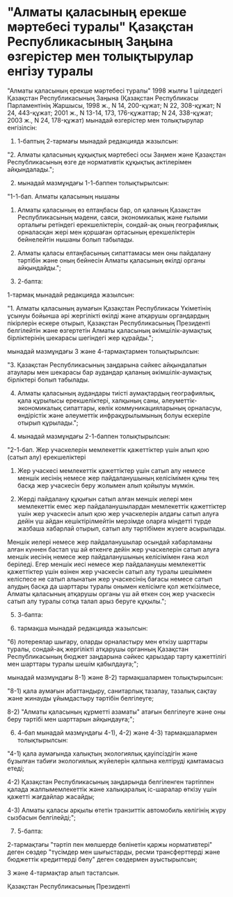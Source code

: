 # "Алматы қаласының ерекше мәртебесі туралы" Қазақстан Республикасының Заңына өзгерістер мен толықтырулар енгізу туралы

"Алматы қаласының ерекше мәртебесі туралы" 1998 жылғы 1 шілдедегі Қазақстан Республикасының Заңына (Қазақстан Республикасы Парламентінің Жаршысы, 1998 ж., N 14, 200-құжат; N 22, 308-құжат; N 24, 443-құжат; 2001 ж., N 13-14, 173, 176-құжаттар; N 24, 338-құжат; 2003 ж., N 24, 178-құжат) мынадай өзгерiстер мен толықтырулар енгізілсiн:

1) 1-баптың 2-тармағы мынадай редакцияда жазылсын:

"2. Алматы қаласының құқықтық мәртебесі осы Заңмен және Қазақстан Республикасының өзге де нормативтiк құқықтық актілерiмен айқындалады.";

2) мынадай мазмұндағы 1-1-баппен толықтырылсын:

"1-1-бап. Алматы қаласының нышаны

1. Алматы қаласының өз елтаңбасы бар, ол қаланың Қазақстан Республикасының мәдени, саяси, экономикалық және ғылыми орталығы ретіндегі ерекшеліктерін, сондай-ақ оның географиялық орналасқан жері мен қоршаған ортасының ерекшеліктерін бейнелейтін нышаны болып табылады.

2. Алматы қаласы елтаңбасының сипаттамасы мен оны пайдалану тәртібін және оның бейнесiн Алматы қаласының өкілдi органы айқындайды.";

3) 2-бапта:

1-тармақ мынадай редакцияда жазылсын:

"1. Алматы қаласының аумағын Қазақстан Республикасы Үкiметінің ұсынуы бойынша әрі жергіліктi өкілдi және атқарушы органдардың пiкiрлерiн ескере отырып, Қазақстан Республикасының Президенті белгілейтiн және өзгертетiн Алматы қаласының әкiмшiлік-аумақтық бiрлiктерiнің шекарасы шегiндегі жер құрайды.";

мынадай мазмұндағы 3 және 4-тармақтармен толықтырылсын:

"3. Қазақстан Республикасының заңдарына сәйкес айқындалатын aтаулары мен шекарасы бар аудандар қаланың әкімшілік-аумақтық бiрлiктерi болып табылады.

4. Алматы қаласының аудандары тиiстi аумақтардың географиялық, қала құрылысы ерекшеліктері, халқының саны, әлеуметтік-экономикалық сипаттары, көлік коммуникацияларының орналасуы, өндірістік және әлеуметтiк инфрақұрылымының болуы eскеріле отырып құрылады.";

4) мынадай мазмұндағы 2-1-баппен толықтырылсын:

"2-1-бап. Жер учаскелерiн мемлекеттiк қажеттіктер үшiн алып қою (сатып aлу) ерекшеліктері

1. Жер учаскесi мемлекеттiк қажеттіктер үшін сатып алу немесе меншік иесiнiң немесе жер пайдаланушының келiсiмiмен құны тең басқа жер учаскесiн беру жолымен алып қойылуы мүмкiн.

2. Жердi пайдалану құқығын сатып алған меншік иелерi мен мемлекеттiк емес жер пайдаланушылардан мемлекеттiк қажеттіктер үшiн жер учаскесiн алып қою жер учаскелерін алдағы сатып алуға дейiн үш айдан кешіктірілмейтін мерзімде оларға міндетті түрде жазбаша xaбарлай отырып, сатып алу тәртiбімен жүзеге асырылады.

Меншік иелері немесе жер пайдаланушылар осындaй хабарламаны алған күннен бастап үш ай өткенге дейін жер учаскелерін сатып алуға меншiк иесінің немесе жер пайдаланушының келісімімен ғана жол берiледi. Егер меншік иесі немесе жер пайдаланушы мемлекеттік қажеттіктер үшін өзiнен жер учаскесін сатып алу туралы шешіммен келiспесе не сатып алынатын жер учаскесiнiң бағасы немесе сатып алудың басқа да шарттары туралы онымен келiсімге қол жеткізілмесе, Алматы қаласының атқарушы органы үш ай өткен соң жер учаскесiн caтып алу туралы сотқа талап арыз беруге құқылы.";

5) 3-бапта:

6) тармақша мынадай редакцияда жазылсын:

"6) лотереялар шығару, оларды орналастыру мен өткiзу шарттары туралы, сондай-ақ жергілікті атқарушы органның Қазақстан Республикасының бюджет заңдарына сәйкес қарыздар тарту қажеттілігі мен шарттары туралы шешiм қабылдауға;";

мынадай мазмұндағы 8-1) және 8-2) тармақшалармен толықтырылсын:

"8-1) қала аумағын абаттандыру, санитарлық тазалау, тазалық сақтау және жинауды ұйымдастыру тәртiбiн белгiлеуге;

8-2) "Алматы қаласының құрметті азаматы" атағын белгілеуге және оны беру тәртібі мен шарттарын айқындауға;";

6) 4-бап мынадай мазмұндағы 4-1), 4-2) және 4-3) тармақшалармен толықтырылсын:

"4-1) қала аумағында халықтың экологиялық қауiпсiздігін және бұзылған табиғи экологиялық жүйелерін қалпына келтiрудi қамтамасыз етеді;

4-2) Қазақстан Республикасының заңдарында белгіленген тәртiппен қалада жалпымемлекеттік және халықаралық іс-шаралар өткiзу үшін қажетті жағдайлар жасайды;

4-3) Алматы қаласы арқылы өтетiн транзиттік автомобиль көлiгінің жүру сызбасын белгiлейдi;";

7) 5-бапта:

2-тармақтағы "тәртiп пен мөлшерде бөлiнетiн қаржы нормативтері" деген сөздер "түсiмдер мен шығыстарды, ресми трансферттердi және бюджеттік кредиттердi бөлу" деген сөздермен ауыстырылсын;

3 және 4-тармақтар алып тасталсын.

Қазақстан Республикасының Президенті

